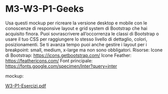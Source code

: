 # M3-W3-P1-Geeks
Usa questi mockup per ricreare la versione desktop e mobile con le conoscenze di responsive layout e grid system di Bootstrap che hai acquisito finora.
Puoi sovrascrivere all’occorrenza le classi di Bootstrap o usare il tuo CSS per raggiungere lo stesso livello di dettaglio, colori, posizionamenti.
Se ti avanza tempo puoi anche gestire i layout per i breakpoint: small, medium, x-large ma non sono obbligatori.
Risorse:
Icone di Bootstrap: https://icons.getbootstrap.com/ Icone Feather: https://feathericons.com/
Font principale: https://fonts.google.com/specimen/Inter?query=inter

mockup:

[W3-P1-Esercizi.pdf](https://github.com/ArCalamusa/M3-W3-P1-Geeks/files/10937040/W3-P1-Esercizi.pdf)
